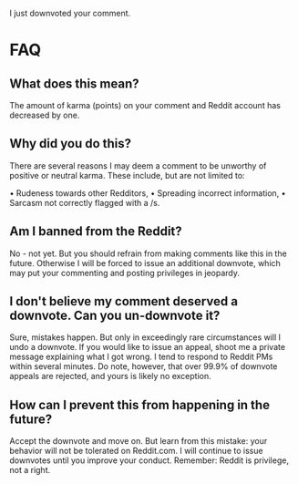I just downvoted your comment.

# FAQ

## What does this mean?

The amount of karma (points) on your comment and Reddit account has decreased by one.

## Why did you do this?

There are several reasons I may deem a comment to be unworthy of positive or neutral karma. These include, but are not limited to:

• ⁠Rudeness towards other Redditors, • ⁠Spreading incorrect information, • ⁠Sarcasm not correctly flagged with a /s.

## Am I banned from the Reddit?

No - not yet. But you should refrain from making comments like this in the future. Otherwise I will be forced to issue an additional downvote, which may put your commenting and posting privileges in jeopardy.

## I don't believe my comment deserved a downvote. Can you un-downvote it?

Sure, mistakes happen. But only in exceedingly rare circumstances will I undo a downvote. If you would like to issue an appeal, shoot me a private message explaining what I got wrong. I tend to respond to Reddit PMs within several minutes. Do note, however, that over 99.9% of downvote appeals are rejected, and yours is likely no exception.

## How can I prevent this from happening in the future?

Accept the downvote and move on. But learn from this mistake: your behavior will not be tolerated on Reddit.com. I will continue to issue downvotes until you improve your conduct. Remember: Reddit is privilege, not a right.